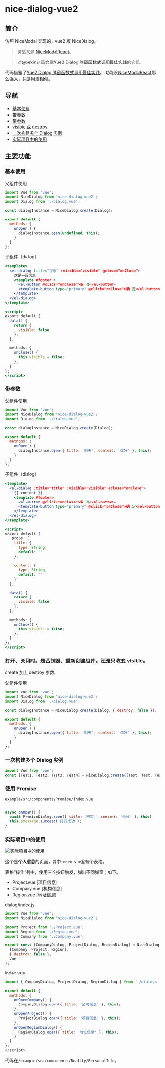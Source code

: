 # nice-dialog-vue2

## 简介

仿照 NiceModal 实现的，vue2 版 NiceDialog。

> 灵感来源 [NiceModalReact](https://github.com/eBay/nice-modal-react)。

> 对[@xekin](https://juejin.cn/user/1714893869023960/posts)这篇文章[Vue2 Dialog 弹窗函数式调用最佳实践](https://juejin.cn/post/7188056420212801591)的实现。

代码借鉴了[Vue2 Dialog 弹窗函数式调用最佳实践](https://juejin.cn/post/7188056420212801591)。
功能没[NiceModalReact](https://github.com/eBay/nice-modal-react)那么强大，只是用法相似。

## 导航

- [基本使用](https://github.com/Shadowzzh/nice-dialog-vue2#基本使用)
- [带参数](https://github.com/Shadowzzh/nice-dialog-vue2#带参数)
- [带参数](https://github.com/Shadowzzh/nice-dialog-vue2#带参数)
- [visible 或 destroy](https://github.com/Shadowzzh/nice-dialog-vue2#打开关闭时是否销毁重新创建组件还是只改变-visible)
- [一次构建多个 Dialog 实例](https://github.com/Shadowzzh/nice-dialog-vue2#一次构建多个-dialog-实例)
- [实际项目中的使用](https://github.com/Shadowzzh/nice-dialog-vue2#实际项目中的使用)

## 主要功能

### 基本使用

父组件使用

```jsx
import Vue from 'vue';
import NiceDialog from 'nice-dialog-vue2';
import Dialog from './dialog.vue';

const dialogInstance = NiceDialog.create(Dialog);

export default {
  methods: {
    onOpen() {
      dialogInstance.open(undefined, this);
    }
  }
};
```

子组件（dialog）

```jsx
<template>
  <el-dialog title="提示" :visible="visible" @close="onClose">
    这是一段信息
    <template #footer >
      <el-button @click="onClose">取 消</el-button>
      <template-button type="primary" @click="onClose">确 定</el-button>
    </template>
  </el-dialog>
</template>

<script>
export default {
  data() {
    return {
      visible: false
    };
  },

  methods: {
    onClose() {
      this.visible = false;
    },
  }
};
</script>
```

### 带参数

父组件使用

```jsx
import Vue from 'vue';
import NiceDialog from 'nice-dialog-vue2';
import Dialog from './dialog.vue';

const dialogInstance = NiceDialog.create(Dialog);

export default {
  methods: {
    onOpen() {
      dialogInstance.open({ title: '明天', content: '你好' }, this);
    }
  }
};
```

子组件（dialog）

```jsx
<template>
  <el-dialog :title="title" :visible="visible" @close="onClose">
    {{ content }}
    <template #footer>
      <el-button @click="onClose">取 消</el-button>
      <template-button type="primary" @click="onClose">确 定</el-button>
    </template>
  </el-dialog>
</template>

<script>
export default {
   props: {
    title: {
      type: String,
      default: ''
    },

    content: {
      type: String,
      default: ''
    }
  },

  data() {
    return {
      visible: false
    };
  },

  methods: {
    onClose() {
      this.visible = false;
    },
  }
};
</script>
```

### 打开、关闭时。是否销毁、重新创建组件。还是只改变 visible。

create 加上 destroy 参数。

父组件使用

```jsx
import Vue from 'vue';
import NiceDialog from 'nice-dialog-vue2';
import Dialog from './dialog.vue';

const dialogInstance = NiceDialog.create(Dialog, { destroy: false });

export default {
  methods: {
    onOpen() {
      dialogInstance.open({ title: '明天', content: '你好' }, this);
    }
  }
};
```

### 一次构建多个 Dialog 实例

```jsx
import Vue from 'vue';
const [Test1, Test2, Test3, Test4] = NiceDialog.create([Test, Test, Test, Test], undefined, Vue);
```

### 使用 Promise

`example/src/components/Promise/index.vue`

```jsx

async onOpen() {
  await PromiseDialog.open({ title: '明天', content: '你好' }, this)
  this.$message.success('打开成功');
}
```

### 实际项目中的使用

![实际项目中的使用](./assets/examle_reality.png)

这个是**个人信息**的页面，其中`index.vue`里有个表格。

表格“操作”列中，使用三个按钮触发，弹出不同弹窗；如下。

- Project.vue [项目信息]
- Company.vue [机构信息]
- Region.vue [地址信息]

dialog/index.js

```jsx
import Vue from 'vue';
import NiceDialog from 'nice-dialog-vue2';

import Project from './Project.vue';
import Region from './Region.vue';
import Company from './Company.vue';

export const [CompanyDialog, ProjectDialog, RegionDialog] = NiceDialog.create(
  [Company, Project, Region],
  { destroy: false },
  Vue
);
```

index.vue

```jsx
import { CompanyDialog, ProjectDialog, RegionDialog } from './dialogs';

export default {
  methods: {
    onOpenCompany() {
      CompanyDialog.open({ title: '公司信息' }, this);
    },
    onOpenProject() {
      ProjectDialog.open({ title: '项目信息' }, this);
    },
    onOpenRegionDialog() {
      RegionDialog.open({ title: '地址信息' }, this);
    }
  }
};
</script>

```

代码在`/example/src/components/Reality/PersonalInfo`。
